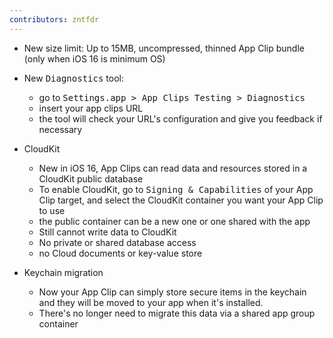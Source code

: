 ```yaml
---
contributors: zntfdr
---
```


- New size limit: Up to 15MB, uncompressed, thinned App Clip bundle (only when iOS 16 is minimum OS)
- New <kbd>Diagnostics</kbd> tool: 
  - go to <kbd>Settings.app > App Clips Testing > Diagnostics</kbd>
  - insert your app clips URL
  - the tool will check your URL's configuration and give you feedback if necessary

- CloudKit
  - New in iOS 16, App Clips can read data and resources stored in a CloudKit public database
  - To enable CloudKit, go to <kbd>Signing & Capabilities</kbd> of your App Clip target, and select the CloudKit container you want your App Clip to use
  - the public container can be a new one or one shared with the app
  - Still cannot write data to CloudKit
  - No private or shared database access
  - no Cloud documents or key-value store

- Keychain migration
  - Now your App Clip can simply store secure items in the keychain and they will be moved to your app when it's installed.
  - There's no longer need to migrate this data via a shared app group container